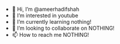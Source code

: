 - 👋 Hi, I’m @ameerhadifshah
- 👀 I’m interested in youtube
- 🌱 I’m currently learning nothing!
- 💞️ I’m looking to collaborate on NOTHING!
- 📫 How to reach me NOTHING!

<!---
ameerhadifshah/ameerhadifshah is a ✨ special ✨ repository because its `README.md` (this file) appears on your GitHub profile.
You can click the Preview link to take a look at your changes.
--->
